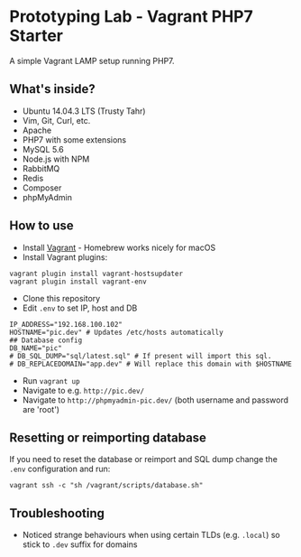 # Prototyping Lab - Vagrant PHP7 Starter

A simple Vagrant LAMP setup running PHP7.

## What's inside?

- Ubuntu 14.04.3 LTS (Trusty Tahr)
- Vim, Git, Curl, etc.
- Apache
- PHP7 with some extensions
- MySQL 5.6
- Node.js with NPM
- RabbitMQ
- Redis
- Composer
- phpMyAdmin

## How to use

- Install [Vagrant](https://www.vagrantup.com/downloads.html) - Homebrew works nicely for macOS
- Install Vagrant plugins:
```
vagrant plugin install vagrant-hostsupdater
vagrant plugin install vagrant-env
```
- Clone this repository
- Edit `.env` to set IP, host and DB
```
IP_ADDRESS="192.168.100.102"
HOSTNAME="pic.dev" # Updates /etc/hosts automatically
## Database config
DB_NAME="pic"
# DB_SQL_DUMP="sql/latest.sql" # If present will import this sql.
# DB_REPLACEDOMAIN="app.dev" # Will replace this domain with $HOSTNAME
```

- Run ``vagrant up``
- Navigate to e.g. ``http://pic.dev/``
- Navigate to ``http://phpmyadmin-pic.dev/`` (both username and password are 'root')

## Resetting or reimporting database
If you need to reset the database or reimport and SQL dump change the `.env` configuration and run:
```
vagrant ssh -c "sh /vagrant/scripts/database.sh"
```

## Troubleshooting
- Noticed strange behaviours when using certain TLDs (e.g. `.local`) so stick to `.dev` suffix for domains
